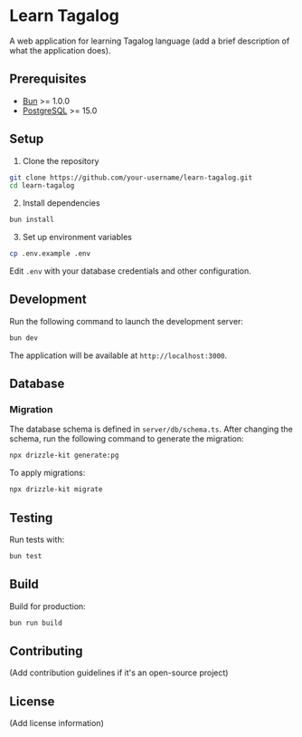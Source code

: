 # Learn Tagalog

A web application for learning Tagalog language (add a brief description of what the application does).

## Prerequisites

- [Bun](https://bun.sh/) >= 1.0.0
- [PostgreSQL](https://www.postgresql.org/) >= 15.0

## Setup

1. Clone the repository

```sh
git clone https://github.com/your-username/learn-tagalog.git
cd learn-tagalog
```

2. Install dependencies

```sh
bun install
```

3. Set up environment variables

```sh
cp .env.example .env
```

Edit `.env` with your database credentials and other configuration.

## Development

Run the following command to launch the development server:

```sh
bun dev
```

The application will be available at `http://localhost:3000`.

## Database

### Migration

The database schema is defined in `server/db/schema.ts`.
After changing the schema, run the following command to generate the migration:

```sh
npx drizzle-kit generate:pg
```

To apply migrations:

```sh
npx drizzle-kit migrate
```

## Testing

Run tests with:

```sh
bun test
```

## Build

Build for production:

```sh
bun run build
```

## Contributing

(Add contribution guidelines if it's an open-source project)

## License

(Add license information)
